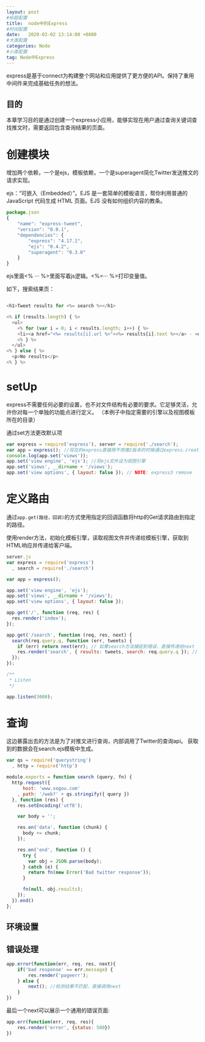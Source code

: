 ```yaml
---
layout: post
#标题配置
title:  node中的Express
#时间配置
date:   2020-03-02 13:14:00 +0800
#大类配置
categories: Node
#小类配置
tag: Node中Express
---
```


express是基于connect为构建整个网站和应用提供了更方便的API。保持了重用中间件来完成基础任务的想法。

目的
------

本章学习目的是通过创建一个express小应用，能够实现在用户通过查询关键词查找推文时，需要返回包含查询结果的页面。

创建模块
======
增加两个依赖，一个是ejs，模板依赖，一个是superagent简化Twitter发送推文的请求实现。

ejs：“可嵌入（Embedded）”。EJS 是一套简单的模板语言，帮你利用普通的 JavaScript 代码生成 HTML 页面。EJS 没有如何组织内容的教条。

```js
package.json
{
    "name": "express-tweet",
    "version": "0.0.1",
    "dependencies": {
        "express": "4.17.1",
        "ejs": "0.4.2",
        "superagent": "0.3.0"
    }
}
```

ejs里面<% ··· %>里面写着js逻辑。<%=··· %>打印变量值。

如下，搜索结果页：
```js

<h1>Tweet results for <%= search %></h1>

<% if (results.length) { %>
  <ul>
    <% for (var i = 0; i < results.length; i++) { %>
    <li><a href="<%= results[i].url %>"><%= results[i].text %></a> - <em><%= results[i].from_user %></li>
    <% } %>
  </ul>
<% } else { %>
  <p>No results</p>
<% } %>

```

setUp
======
express不需要任何必要的设置，也不对文件结构有必要的要求。它足够灵活，允许你对每一个单独的功能点进行定义。
（本例子中指定需要的引擎以及视图模板所在的目录）

通过set方法更改默认项
```js
var express = require('express'), server = require('./search');
var app = express(); //现在的express直接用不用像2版本的时候通过express.createServer()的方式去构建函数了。
console.log(app.set('views'));
app.set('view engine', 'ejs'); //将ejs文件设为视图引擎
app.set('views', __dirname + '/views');
app.set('view options', { layout: false }); // NOTE: express3 remove

```

定义路由
=====
通过`app.get(路径，回调)`的方式使用指定的回调函数将http的Get请求路由到指定的路径。

使用render方法，初始化模板引擎，读取视图文件并传递给模板引擎，获取到HTML响应并传递给客户端。

```js
server.js
var express = require('express')
  , search = require('./search')

var app = express();

app.set('view engine', 'ejs');
app.set('views', __dirname + '/views');
app.set('view options', { layout: false });

app.get('/', function (req, res) {
  res.render('index');
});

app.get('/search', function (req, res, next) {
  search(req.query.q, function (err, tweets) {
    if (err) return next(err); // 如果search方法捕捉到错误，直接传递给next
    res.render('search', { results: tweets, search: req.query.q }); // 这里第二个对象里的数据作为参数通过render传递过去，这两个变量可以直接在search.ejs视图中进行使用
  });
});

/**
 * Listen
 */

app.listen(3000);

```
查询
=====
这边暴露出去的方法是为了对推文进行查询，内部调用了Twitter的查询api。
获取到的数据会在search.ejs模板中生成。
```js
var qs = require('querystring')
  , http = require('http')

module.exports = function search (query, fn) {
  http.request({
      host: 'www.sogou.com'
    , path: '/web?' + qs.stringify({ query })
  }, function (res) {
    res.setEncoding('utf8');

    var body = '';

    res.on('data', function (chunk) {
      body += chunk;
    });

    res.on('end', function () {
      try {
        var obj = JSON.parse(body);
      } catch (e) {
        return fn(new Error('Bad twitter response'));
      }

      fn(null, obj.results);
    });
  }).end()
};
```


环境设置
-----


错误处理
-----
```js
app.error(function(err, req, res, next){
    if('bad response' == err.message) {
        res.render('pageerr');
    } else {
        next(); //检测结果不匹配，直接调用next
    }
})
```
最后一个next可以展示一个通用的错误页面:
```js
app.err(function(err, req, res){
    res.render('error', {status: 500})
})

```


